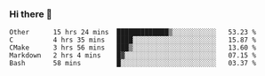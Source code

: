 ### Hi there 👋

<!--
**WShiBin/WShiBin** is a ✨ _special_ ✨ repository because its `README.md` (this file) appears on your GitHub profile.

Here are some ideas to get you started:

- 🔭 I’m currently working on ...
- 🌱 I’m currently learning ...
- 👯 I’m looking to collaborate on ...
- 🤔 I’m looking for help with ...
- 💬 Ask me about ...
- 📫 How to reach me: ...
- 😄 Pronouns: ...
- ⚡ Fun fact: ...
-->

<!--START_SECTION:waka-->
```text
Other      15 hrs 24 mins  █████████████▒░░░░░░░░░░░   53.23 % 
C          4 hrs 35 mins   ████░░░░░░░░░░░░░░░░░░░░░   15.87 % 
CMake      3 hrs 56 mins   ███▒░░░░░░░░░░░░░░░░░░░░░   13.60 % 
Markdown   2 hrs 4 mins    █▓░░░░░░░░░░░░░░░░░░░░░░░   07.15 % 
Bash       58 mins         █░░░░░░░░░░░░░░░░░░░░░░░░   03.37 % 
```
<!--END_SECTION:waka-->
